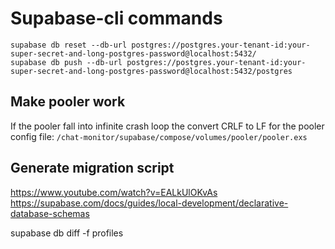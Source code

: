 # Supabase-cli commands

```
supabase db reset --db-url postgres://postgres.your-tenant-id:your-super-secret-and-long-postgres-password@localhost:5432/
supabase db push --db-url postgres://postgres.your-tenant-id:your-super-secret-and-long-postgres-password@localhost:5432/postgres
```

## Make pooler work

If the pooler fall into infinite crash loop the convert CRLF to LF for the pooler config file: `/chat-monitor/supabase/compose/volumes/pooler/pooler.exs`

## Generate migration script

<https://www.youtube.com/watch?v=EALkUlOKvAs>
<https://supabase.com/docs/guides/local-development/declarative-database-schemas>

supabase db diff -f profiles
